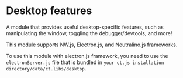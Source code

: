 # Desktop features

A module that provides useful desktop-specific features, such as manipulating the window, toggling the debugger/devtools, and more!

This module supports NW.js, Electron.js, and Neutralino.js frameworks.

To use this module with electron.js framework, you need to use the `electronServer.js` file that is bundled in `your ct.js installation directory/data/ct.libs/desktop`.
